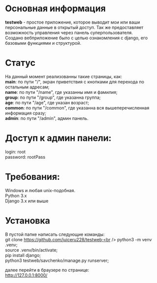 # Основная информация
**testweb** - простое приложение, которое выводит мои или ваши персональные данные в открытый доступ. Так же предоставляет возможность управления через панель суперпользователя.<br />
Создано вебприложение было с целью ознакомления с django, его базовыми функциями и структурой.<br />

 # Статус
 На данный момент реализованны такие страницы, как:<br />
**main**: по пути "/", экран приветствия с кнопками для перехода по остальным адресам;<br />
**name**: по пути "/name", где указанны имя и фамилия; <br />
**group**: по пути "/group", где указанна группа; <br />
**age**: по пути "/age", где указан возраст; <br />
**common**: по пути "/common", где указанна вся вышеперечисленная информация сразу; <br />
**admin**: по пути "/admin", админ панель.<br />

 # Доступ к админ панели:
login: root<br />
password: rootPass<br />

# Требования:
Windows и любая unix-подобная.<br />
Python 3.x<br />
Django 3.x или выше<br />

# Установка
В пустой папке написать следующие команды:<br />
git clone https://github.com/juiceru228/testweb;<br />
python3 -m venv .venv;<br />
source .venv/bin/activate;<br />
pip install django;<br />
python3 testweb/savchenko/manage.py runserver;<br />

далее перейти в браузере по странице:<br />
http://127.0.0.1:8000/
